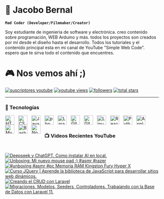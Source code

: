 
# 🎸 Jacobo Bernal

**`Mad Coder (Developer/Filmmaker/Creator)`**

Soy estudiante de ingeniería de software y electrónica. creo contenido sobre programación, WEB Arduino y más. todos los proyectos son creados por mí desde el diseño hasta el desarrollo. Todos los tutoriales y el contenido principal esta en mi canal de YouTube "Simple Web Code”.
espero que te sirva todo el contenido que encuentres.

# 🎮 Nos vemos ahí ;)

<p align="left">
      <a href="https://www.youtube.com/c/simplewebcode?sub_confirmation=1">
         <img alt="suscriptores youtube" title="Suscribete a mi canal de YouTube" src="https://custom-icon-badges.demolab.com/youtube/channel/subscribers/UCnLpHGdirO50h6__q_cyH3g?color=%23E05D44&label=SUBSCRIBETE&logo=video&logoColor=white&style=for-the-badge&labelColor=4C585B"/></a> 
      <a href="https://www.youtube.com/c/simplewebcode">
         <img alt="youtube views" title="YouTube Vistas" src="https://custom-icon-badges.demolab.com/youtube/channel/views/UCnLpHGdirO50h6__q_cyH3g?color=%23E1AD0E&logo=eye&logoColor=white&style=for-the-badge&labelColor=4C585B"/></a> 
      <a href="https://github.com/simplewsoftware?tab=followers">
         <img alt="followers" title="Sigueme en Github" src="https://custom-icon-badges.demolab.com/github/followers/simplewsoftware?color=236ad3&labelColor=1155ba&style=for-the-badge&logo=person-add&label=SIGUEME&logoColor=white"/></a>
      <a href="https://github.com/simplewsoftware?tab=repositories&sort=stargazers">
         <img alt="total stars" title="Stars GitHub" src="https://custom-icon-badges.demolab.com/github/stars/simplewsoftware?color=55960c&style=for-the-badge&labelColor=488207&logo=star"/></a>
</p>

---


### 🧰 Tecnologías


<img align="left" alt="HTML" width="30px" style="padding-right:10px;" src="https://cdn.jsdelivr.net/gh/devicons/devicon/icons/html5/html5-plain.svg" />
<img align="left" alt="CSS" width="30px" style="padding-right:10px;" src="https://cdn.jsdelivr.net/gh/devicons/devicon/icons/css3/css3-plain.svg" />
<img align="left" alt="JavaScript" width="30px" style="padding-right:10px;" src="https://cdn.jsdelivr.net/gh/devicons/devicon/icons/javascript/javascript-plain.svg" />
<img align="left" alt="php" width="30px" style="padding-right:10px;" src="https://cdn.jsdelivr.net/gh/devicons/devicon/icons/php/php-original.svg" />
<img align="left" alt="Laravel" width="30px" style="padding-right:10px;" src="https://cdn.jsdelivr.net/gh/devicons/devicon@latest/icons/laravel/laravel-original.svg" />
<img align="left" alt="GitHub" width="30px" style="padding-right:10px;" src="https://user-images.githubusercontent.com/3369400/139447912-e0f43f33-6d9f-45f8-be46-2df5bbc91289.png" />
<img align="left" alt="Git" width="30px" style="padding-right:10px;" src="https://cdn.jsdelivr.net/gh/devicons/devicon@latest/icons/git/git-plain.svg" />
<img align="left" alt="Linux" width="30px" style="padding-right:10px;" src="https://cdn.jsdelivr.net/gh/devicons/devicon/icons/linux/linux-original.svg" />
<img align="left" alt="React" width="30px" style="padding-right:10px;" src="https://cdn.jsdelivr.net/gh/devicons/devicon/icons/react/react-original.svg" />
<img align="left" alt="Python" width="30px" style="padding-right:10px;" src="https://cdn.jsdelivr.net/gh/devicons/devicon/icons/python/python-plain.svg" />
<img align="left" alt="Apple" width="30px" style="padding-right:10px;" src="https://cdn.jsdelivr.net/gh/devicons/devicon@latest/icons/apple/apple-original.svg" />
<img align="left" alt="MySQL" width="30px" style="padding-right:10px;" src="https://cdn.jsdelivr.net/gh/devicons/devicon/icons/mysql/mysql-original.svg" />
<img align="left" alt="Bash" width="30px" style="padding-right:10px;" src="https://cdn.jsdelivr.net/gh/devicons/devicon/icons/bash/bash-original.svg" />
<img align="left" alt="Node.js" width="30px" style="padding-right:10px;" src="https://cdn.jsdelivr.net/gh/devicons/devicon/icons/nodejs/nodejs-original.svg" />


<br />

#

### 📺 Videos Recientes YouTube

#

<!-- BEGIN YOUTUBE-CARDS -->
[![Deepseek y ChatGPT. Como instalar AI en local.](https://ytcards.demolab.com/?id=sncfNzTiQYQ&title=Deepseek+y+ChatGPT.+Como+instalar+AI+en+local.&lang=en&timestamp=1739336856&background_color=%230d1117&title_color=%23ffffff&stats_color=%23dedede&max_title_lines=1&width=250&border_radius=5 "Deepseek y ChatGPT. Como instalar AI en local.")](https://www.youtube.com/watch?v=sncfNzTiQYQ)
[![Unboxing: Mi nuevo mouse pad ;) #asmr #razer](https://ytcards.demolab.com/?id=RPssoM0KiBk&title=Unboxing%3A+Mi+nuevo+mouse+pad+%3B%29+%23asmr+%23razer&lang=en&timestamp=1738937410&background_color=%230d1117&title_color=%23ffffff&stats_color=%23dedede&max_title_lines=1&width=250&border_radius=5 "Unboxing: Mi nuevo mouse pad ;) #asmr #razer")](https://www.youtube.com/watch?v=RPssoM0KiBk)
[![#unboxing  #asmr  #pc Memoria RAM Kingston Fury Hyper X](https://ytcards.demolab.com/?id=-_WrqZTuEzU&title=%23unboxing++%23asmr++%23pc+Memoria+RAM+Kingston+Fury+Hyper+X&lang=en&timestamp=1736285376&background_color=%230d1117&title_color=%23ffffff&stats_color=%23dedede&max_title_lines=1&width=250&border_radius=5 "#unboxing  #asmr  #pc Memoria RAM Kingston Fury Hyper X")](https://www.youtube.com/watch?v=-_WrqZTuEzU)
[![Curso JQuery | Aprende la biblioteca de JavaScript para desarrollar sitios web dinámicos.](https://ytcards.demolab.com/?id=APXy5gNqOsY&title=Curso+JQuery+%7C+Aprende+la+biblioteca+de+JavaScript+para+desarrollar+sitios+web+din%C3%A1micos.&lang=en&timestamp=1735101309&background_color=%230d1117&title_color=%23ffffff&stats_color=%23dedede&max_title_lines=1&width=250&border_radius=5 "Curso JQuery | Aprende la biblioteca de JavaScript para desarrollar sitios web dinámicos.")](https://www.youtube.com/watch?v=APXy5gNqOsY)
[![Creando el CRUD con Laravel](https://ytcards.demolab.com/?id=Qya6t2LoWIQ&title=Creando+el+CRUD+con+Laravel&lang=en&timestamp=1733439163&background_color=%230d1117&title_color=%23ffffff&stats_color=%23dedede&max_title_lines=1&width=250&border_radius=5 "Creando el CRUD con Laravel")](https://www.youtube.com/watch?v=Qya6t2LoWIQ)
[![Migraciones, Modelos, Seeders, Controladores. Trabajando con la Base de Datos con Laravel 11.](https://ytcards.demolab.com/?id=WfJVNDtJGlQ&title=Migraciones%2C+Modelos%2C+Seeders%2C+Controladores.+Trabajando+con+la+Base+de+Datos+con+Laravel+11.&lang=en&timestamp=1733412312&background_color=%230d1117&title_color=%23ffffff&stats_color=%23dedede&max_title_lines=1&width=250&border_radius=5 "Migraciones, Modelos, Seeders, Controladores. Trabajando con la Base de Datos con Laravel 11.")](https://www.youtube.com/watch?v=WfJVNDtJGlQ)
<!-- END YOUTUBE-CARDS -->
#
